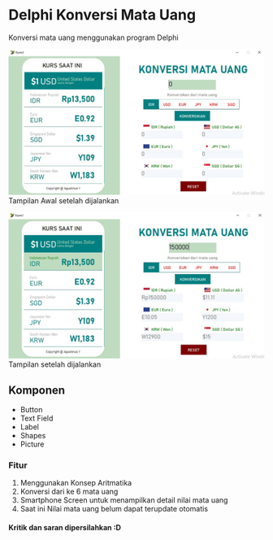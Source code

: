 # Delphi Konversi Mata Uang

Konversi mata uang menggunakan program Delphi

![ScreenShot1](screenshot1.jpg "Screenshot 1")
Tampilan Awal setelah dijalankan

![Screenshot2](screenshot2.jpg "Screenshot 2")
Tampilan setelah dijalankan

## Komponen

- Button
- Text Field
- Label
- Shapes
- Picture

### Fitur

1. Menggunakan Konsep Aritmatika
2. Konversi dari ke 6 mata uang
3. Smartphone Screen untuk menampilkan detail nilai mata uang
4. Saat ini Nilai mata uang belum dapat terupdate otomatis

#### Kritik dan saran dipersilahkan :D
